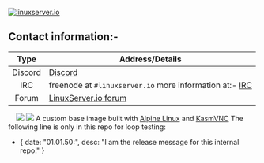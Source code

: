 <!-- DO NOT EDIT THIS FILE MANUALLY -->
<!-- Please read https://github.com/linuxserver/docker-baseimage-kasmvnc/blob/fedora38/.github/CONTRIBUTING.md -->
[linuxserverurl]: https://linuxserver.io
[forumurl]: https://forum.linuxserver.io
[ircurl]: https://www.linuxserver.io/irc/
[![linuxserver.io](https://raw.githubusercontent.com/linuxserver/docker-templates/master/linuxserver.io/img/linuxserver_medium.png?v=4&s=4000)][linuxserverurl]
## Contact information:-
| Type | Address/Details |
| :---: | --- |
| Discord | [Discord](https://discord.gg/YWrKVTn) |
| IRC | freenode at `#linuxserver.io` more information at:- [IRC][ircurl]
| Forum | [LinuxServer.io forum][forumurl] |
&nbsp;
&nbsp;
[![](https://images.microbadger.com/badges/image/lsiobase/kasmvnc.svg)](https://microbadger.com/images/lsiobase/kasmvnc "Get your own image badge on microbadger.com")
[![](https://raw.githubusercontent.com/linuxserver/docker-templates/master/linuxserver.io/img/Dockerfile-Link-green.png)](https://github.com/linuxserver/docker-baseimage-kasmvnc/blob/master/Dockerfile)
A custom base image built with [Alpine Linux](https://www.ubuntu.com/) and [KasmVNC](https://github.com/kasmtech/KasmVNC)
The following line is only in this repo for loop testing:
- { date: "01.01.50:", desc: "I am the release message for this internal repo." }
